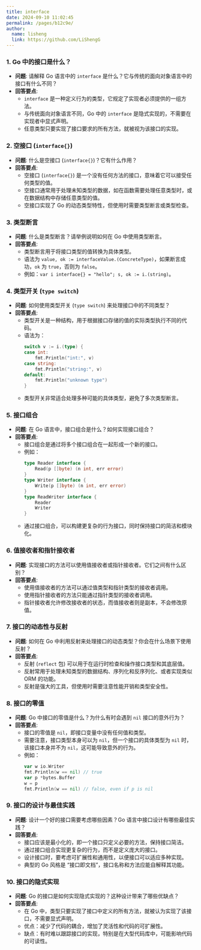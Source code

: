 ```yaml
---
title: interface
date: 2024-09-10 11:02:45
permalink: /pages/b12c9e/
author: 
  name: lisheng
  link: https://github.com/LiShengG
---
```

### 1. **Go 中的接口是什么？**
   - **问题**: 请解释 Go 语言中的 `interface` 是什么？它与传统的面向对象语言中的接口有什么不同？
   - **回答要点**:
     - `interface` 是一种定义行为的类型，它规定了实现者必须提供的一组方法。
     - 与传统面向对象语言不同，Go 中的 `interface` 是隐式实现的，不需要在实现者中显式声明。
     - 任意类型只要实现了接口要求的所有方法，就被视为该接口的实现。

### 2. **空接口 (`interface{}`)**
   - **问题**: 什么是空接口 (`interface{}`)？它有什么作用？
   - **回答要点**:
     - 空接口 (`interface{}`) 是一个没有任何方法的接口，意味着它可以接受任何类型的值。
     - 空接口通常用于处理未知类型的数据，如在函数需要处理任意类型时，或在数据结构中存储任意类型的值。
     - 空接口实现了 Go 的动态类型特性，但使用时需要类型断言或类型检查。

### 3. **类型断言**
   - **问题**: 什么是类型断言？请举例说明如何在 Go 中使用类型断言。
   - **回答要点**:
     - 类型断言用于将接口类型的值转换为具体类型。
     - 语法为 `value, ok := interfaceValue.(ConcreteType)`，如果断言成功，`ok` 为 `true`，否则为 `false`。
     - 例如：`var i interface{} = "hello"; s, ok := i.(string)`。

### 4. **类型开关 (`type switch`)**
   - **问题**: 如何使用类型开关 (`type switch`) 来处理接口中的不同类型？
   - **回答要点**:
     - 类型开关是一种结构，用于根据接口存储的值的实际类型执行不同的代码。
     - 语法为：
       ```go
       switch v := i.(type) {
       case int:
           fmt.Println("int:", v)
       case string:
           fmt.Println("string:", v)
       default:
           fmt.Println("unknown type")
       }
       ```
     - 类型开关非常适合处理多种可能的具体类型，避免了多次类型断言。

### 5. **接口组合**
   - **问题**: 在 Go 语言中，接口组合是什么？如何实现接口组合？
   - **回答要点**:
     - 接口组合是通过将多个接口组合在一起形成一个新的接口。
     - 例如：
       ```go
       type Reader interface {
           Read(p []byte) (n int, err error)
       }
       type Writer interface {
           Write(p []byte) (n int, err error)
       }
       type ReadWriter interface {
           Reader
           Writer
       }
       ```
     - 通过接口组合，可以构建更复杂的行为接口，同时保持接口的简洁和模块化。

### 6. **值接收者和指针接收者**
   - **问题**: 实现接口的方法可以使用值接收者或指针接收者。它们之间有什么区别？
   - **回答要点**:
     - 使用值接收者的方法可以通过值类型和指针类型的接收者调用。
     - 使用指针接收者的方法只能通过指针类型的接收者调用。
     - 指针接收者允许修改接收者的状态，而值接收者则是副本，不会修改原值。

### 7. **接口的动态性与反射**
   - **问题**: 如何在 Go 中利用反射来处理接口的动态类型？你会在什么场景下使用反射？
   - **回答要点**:
     - 反射 (`reflect` 包) 可以用于在运行时检查和操作接口类型和其底层值。
     - 反射常用于处理未知类型的数据结构、序列化和反序列化、或者实现类似 ORM 的功能。
     - 反射是强大的工具，但使用时需要注意性能开销和类型安全性。

### 8. **接口的零值**
   - **问题**: Go 中接口的零值是什么？为什么有时会遇到 `nil` 接口的意外行为？
   - **回答要点**:
     - 接口的零值是 `nil`，即接口变量中没有任何值和类型。
     - 需要注意，接口类型本身可以为 `nil`，但一个接口的具体类型为 `nil` 时，该接口本身并不为 `nil`，这可能导致意外的行为。
     - 例如：
       ```go
       var w io.Writer
       fmt.Println(w == nil) // true
       var p *bytes.Buffer
       w = p
       fmt.Println(w == nil) // false, even if p is nil
       ```

### 9. **接口的设计与最佳实践**
   - **问题**: 设计一个好的接口需要考虑哪些因素？Go 语言中接口设计有哪些最佳实践？
   - **回答要点**:
     - 接口应该是最小化的，即一个接口只定义必要的方法，保持接口简洁。
     - 通过接口组合实现更复杂的行为，而不是定义庞大的接口。
     - 设计接口时，要考虑可扩展性和通用性，以便接口可以适应多种实现。
     - 典型的 Go 风格是 “接口即文档”，接口名称和方法应能自解释其功能。

### 10. **接口的隐式实现**
   - **问题**: Go 的接口是如何实现隐式实现的？这种设计带来了哪些优缺点？
   - **回答要点**:
     - 在 Go 中，类型只要实现了接口中定义的所有方法，就被认为实现了该接口，不需要显式声明。
     - 优点：减少了代码的耦合，增加了灵活性和代码的可扩展性。
     - 缺点：有时难以跟踪接口的实现，特别是在大型代码库中，可能影响代码的可读性。
